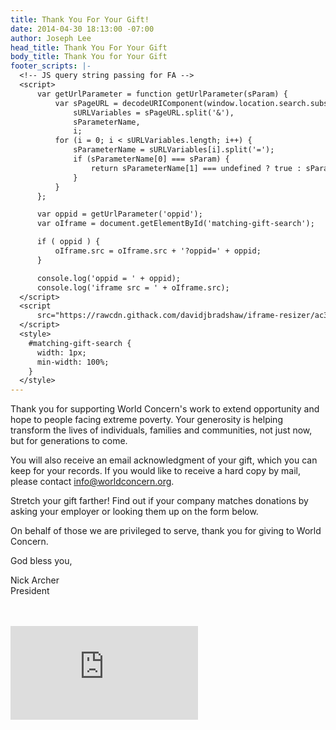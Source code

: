 ```yaml
---
title: Thank You For Your Gift!
date: 2014-04-30 18:13:00 -07:00
author: Joseph Lee
head_title: Thank You For Your Gift
body_title: Thank You for Your Gift
footer_scripts: |-
  <!-- JS query string passing for FA -->
  <script>
      var getUrlParameter = function getUrlParameter(sParam) {
          var sPageURL = decodeURIComponent(window.location.search.substring(1)),
              sURLVariables = sPageURL.split('&'),
              sParameterName,
              i;
          for (i = 0; i < sURLVariables.length; i++) {
              sParameterName = sURLVariables[i].split('=');
              if (sParameterName[0] === sParam) {
                  return sParameterName[1] === undefined ? true : sParameterName[1];
              }
          }
      };

      var oppid = getUrlParameter('oppid');
      var oIframe = document.getElementById('matching-gift-search');

      if ( oppid ) {
          oIframe.src = oIframe.src + '?oppid=' + oppid;
      }

      console.log('oppid = ' + oppid);
      console.log('iframe src = ' + oIframe.src);
  </script>
  <script
      src="https://rawcdn.githack.com/davidjbradshaw/iframe-resizer/ac34f5eb3554e466acd6c222b93a2e6674f9e786/js/iframeResizer.min.js">
  </script>
  <style>
    #matching-gift-search {
      width: 1px;
      min-width: 100%;
    }
  </style>
---
```


Thank you for supporting World Concern's work to extend opportunity and hope to people facing extreme poverty. Your generosity is helping transform the lives of individuals, families and communities, not just now, but for generations to come.     

You will also receive an email acknowledgment of your gift, which you can keep for your records. If you would like to receive a hard copy by mail, please contact [info@worldconcern.org](mailto:info@worldconcern.org).

Stretch your gift farther! Find out if your company matches donations by asking your employer or looking them up on the form below.

On behalf of those we are privileged to serve, thank you for giving to World Concern.

God bless you,
  
Nick Archer  
President
<br/>
<br/>
<br/>
<iframe id="matching-gift-search" src="https://crista.org/wp-content/themes/crista/dd-iframe-resizer.html" frameBorder="0" onload="iFrameResize()"></iframe>
